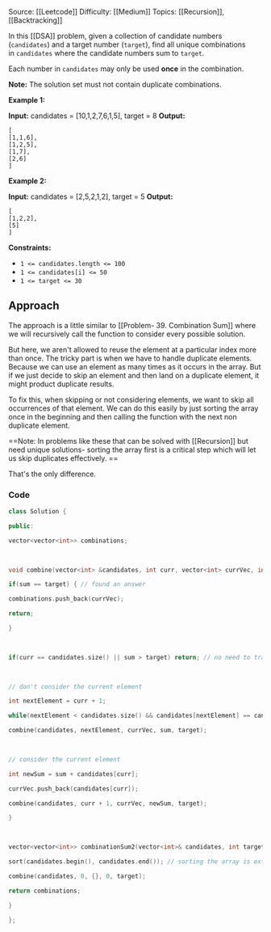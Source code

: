 Source: [[Leetcode]]
Difficulty: [[Medium]]
Topics: [[Recursion]], [[Backtracking]]

In this [[DSA]] problem, given a collection of candidate numbers (`candidates`) and a target number (`target`), find all unique combinations in `candidates` where the candidate numbers sum to `target`.

Each number in `candidates` may only be used **once** in the combination.

**Note:** The solution set must not contain duplicate combinations.

**Example 1:**

**Input:** candidates = [10,1,2,7,6,1,5], target = 8
**Output:** 
```
[
[1,1,6],
[1,2,5],
[1,7],
[2,6]
]
```

**Example 2:**

**Input:** candidates = [2,5,2,1,2], target = 5
**Output:** 
```
[
[1,2,2],
[5]
]
```

**Constraints:**

- `1 <= candidates.length <= 100`
- `1 <= candidates[i] <= 50`
- `1 <= target <= 30`

## Approach 
The approach is a little similar to [[Problem- 39. Combination Sum]] where we will recursively call the function to consider every possible solution.

But here, we aren't allowed to reuse the element at a particular index more than once. The tricky part is when we have to handle duplicate elements. Because we can use an element as many times as it occurs in the array. But if we just decide to skip an element and then land on a duplicate element, it might product duplicate results.

To fix this, when skipping or not considering elements, we want to skip all occurrences of that element. We can do this easily by just sorting the array once in the beginning and then calling the function with the next non duplicate element. 

==Note: In problems like these that can be solved with [[Recursion]] but need unique solutions- sorting the array first is a critical step which will let us skip duplicates effectively. ==

That's the only difference.


### Code 
``` cpp
class Solution {

public:

vector<vector<int>> combinations;

  

void combine(vector<int> &candidates, int curr, vector<int> currVec, int sum, int target) {

if(sum == target) { // found an answer

combinations.push_back(currVec);

return;

}

  

if(curr == candidates.size() || sum > target) return; // no need to traverse this subtree

  

// don't consider the current element

int nextElement = curr + 1;

while(nextElement < candidates.size() && candidates[nextElement] == candidates[nextElement-1]) nextElement++; // find the next non-duplicate element

combine(candidates, nextElement, currVec, sum, target);

  

// consider the current element

int newSum = sum + candidates[curr];

currVec.push_back(candidates[curr]);

combine(candidates, curr + 1, currVec, newSum, target);

}

  

vector<vector<int>> combinationSum2(vector<int>& candidates, int target) {

sort(candidates.begin(), candidates.end()); // sorting the array is extremely necessary in this problem in order to properly skip duplicate elements

combine(candidates, 0, {}, 0, target);

return combinations;

}

};
```